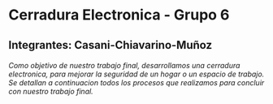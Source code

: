 # Cerradura Electronica - Grupo 6
## Integrantes: Casani-Chiavarino-Muñoz

###### Como objetivo de nuestro trabajo final, desarrollamos una cerradura electronica, para mejorar la seguridad de un hogar o un espacio de trabajo. Se detallan a continuacion todos los procesos que realizamos para concluir con nuestro trabajo final.
